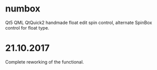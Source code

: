 # numbox
Qt5 QML QtQuick2 handmade float edit spin control, alternate SpinBox control for float type.

# 21.10.2017
Complete reworking of the functional.
